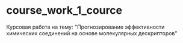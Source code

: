 # course_work_1_cource
Курсовая работа на тему: "Прогнозирование эффективности химических соединений на основе молекулярных дескрипторов"
